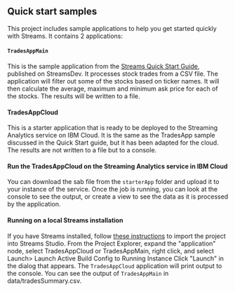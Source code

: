 ## Quick start samples
This project includes sample applications to help you get started quickly with Streams.
It contains 2 applications:

#### `TradesAppMain`
This is the sample application from the [Streams Quick Start Guide](https://developer.ibm.com/streamsdev/docs/streams-quick-start-guide/), published on StreamsDev.
It processes stock trades from a CSV file.  The application will filter out some of the stocks based on ticker names.  It will then calculate the average, maximum and minimum ask price for each of the stocks.  The results will be written to a file.
 
#### TradesAppCloud 
This is a starter application that is ready to be deployed to the Streaming Analytics service on IBM Cloud.  It is the same as the TradesApp sample discussed in the Quick Start guide, but it has been adapted for the cloud.  The results are not written to a file but to a console.  

#### Run the TradesAppCloud on the Streaming Analytics service in IBM Cloud
You can download the sab file from the `starterApp` folder and upload it to your instance of the service.
Once the job is running, you can look at the console to see the output, or create a view to see the data as it is processed by the application.


#### Running on a  local Streams installation
If you have Streams installed, follow [these instructions](https://developer.ibm.com/streamsdev/docs/studio-quick-start/#launching) to import the project into Streams Studio.
From the Project Explorer, expand the "application" node, select TradesAppCloud or TradesAppMain, right click, and select Launch> Launch Active Build Config to Running Instance
Click "Launch" in the dialog that appears.
The `TradesAppCloud` application will print output to the console.
You can see the output of `TradesAppMain` in data/tradesSummary.csv.

